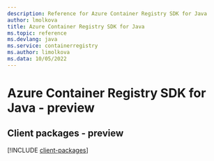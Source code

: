 ```yaml
---
description: Reference for Azure Container Registry SDK for Java
author: lmolkova
title: Azure Container Registry SDK for Java
ms.topic: reference
ms.devlang: java
ms.service: containerregistry
ms.author: limolkova
ms.data: 10/05/2022
---
```

# Azure Container Registry SDK for Java - preview

## Client packages - preview
[!INCLUDE [client-packages](container-registry-client-index.md)]